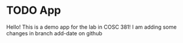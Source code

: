 # TODO App
Hello! This is a demo app for the lab in COSC 381!
I am adding some changes in branch add-date on github
